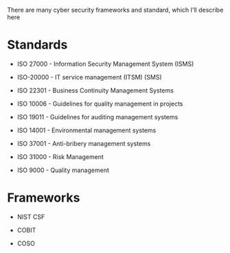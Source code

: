 There are many cyber security frameworks and standard, which I'll describe here

# Standards

- ISO 27000 - Information Security Management System (ISMS)
- ISO-20000 - IT service management (ITSM) (SMS)
- ISO 22301 - Business Continuity Management Systems

- ISO 10006 - Guidelines for quality management in projects
- ISO 19011 - Guidelines for auditing management systems
- ISO 14001 - Environmental management systems

- ISO 37001 - Anti-bribery management systems
- ISO 31000 - Risk Management
- ISO 9000 - Quality management

# Frameworks

- NIST CSF

- COBIT

- COSO

